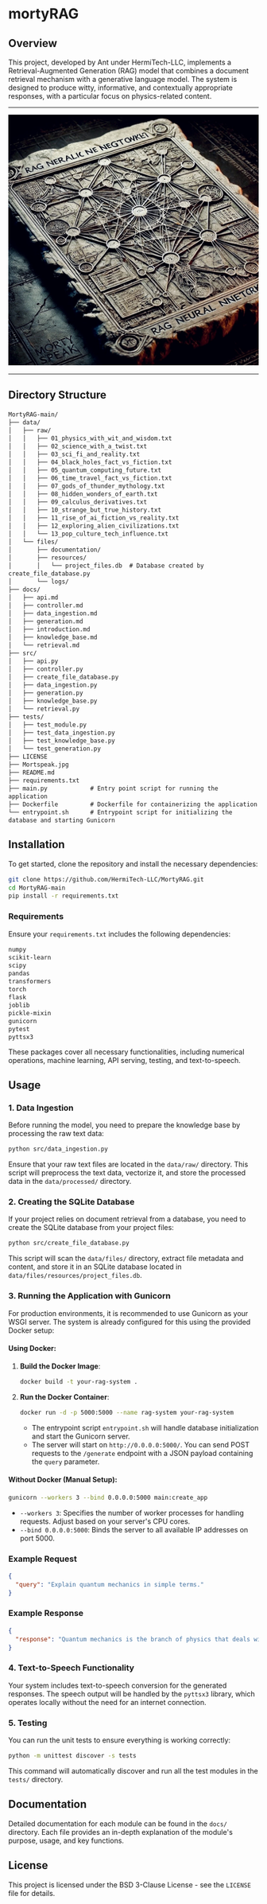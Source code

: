 # mortyRAG

## Overview

This project, developed by Ant under HermiTech-LLC, implements a Retrieval-Augmented Generation (RAG) model that combines a document retrieval mechanism with a generative language model. The system is designed to produce witty, informative, and contextually appropriate responses, with a particular focus on physics-related content.

___
![mortspeak](https://github.com/HermiTech-LLC/MortyRAG/blob/main/Mortspeak.jpg)
___

## Directory Structure

```plaintext
MortyRAG-main/
├── data/
│   ├── raw/
│   │   ├── 01_physics_with_wit_and_wisdom.txt
│   │   ├── 02_science_with_a_twist.txt
│   │   ├── 03_sci_fi_and_reality.txt
│   │   ├── 04_black_holes_fact_vs_fiction.txt
│   │   ├── 05_quantum_computing_future.txt
│   │   ├── 06_time_travel_fact_vs_fiction.txt
│   │   ├── 07_gods_of_thunder_mythology.txt
│   │   ├── 08_hidden_wonders_of_earth.txt
│   │   ├── 09_calculus_derivatives.txt
│   │   ├── 10_strange_but_true_history.txt
│   │   ├── 11_rise_of_ai_fiction_vs_reality.txt
│   │   ├── 12_exploring_alien_civilizations.txt
│   │   └── 13_pop_culture_tech_influence.txt
│   └── files/
│       ├── documentation/
│       ├── resources/
│       │   └── project_files.db  # Database created by create_file_database.py
│       └── logs/
├── docs/
│   ├── api.md
│   ├── controller.md
│   ├── data_ingestion.md
│   ├── generation.md
│   ├── introduction.md
│   ├── knowledge_base.md
│   └── retrieval.md
├── src/
│   ├── api.py
│   ├── controller.py
│   ├── create_file_database.py
│   ├── data_ingestion.py
│   ├── generation.py
│   ├── knowledge_base.py
│   └── retrieval.py
├── tests/
│   ├── test_module.py
│   ├── test_data_ingestion.py
│   ├── test_knowledge_base.py
│   └── test_generation.py
├── LICENSE
├── Mortspeak.jpg
├── README.md
├── requirements.txt
├── main.py            # Entry point script for running the application
├── Dockerfile         # Dockerfile for containerizing the application
└── entrypoint.sh      # Entrypoint script for initializing the database and starting Gunicorn
```

## Installation

To get started, clone the repository and install the necessary dependencies:

```bash
git clone https://github.com/HermiTech-LLC/MortyRAG.git
cd MortyRAG-main
pip install -r requirements.txt
```

### Requirements

Ensure your `requirements.txt` includes the following dependencies:

```plaintext
numpy
scikit-learn
scipy
pandas
transformers
torch
flask
joblib
pickle-mixin
gunicorn
pytest
pyttsx3
```

These packages cover all necessary functionalities, including numerical operations, machine learning, API serving, testing, and text-to-speech.

## Usage

### 1. Data Ingestion

Before running the model, you need to prepare the knowledge base by processing the raw text data:

```bash
python src/data_ingestion.py
```

Ensure that your raw text files are located in the `data/raw/` directory. This script will preprocess the text data, vectorize it, and store the processed data in the `data/processed/` directory.

### 2. Creating the SQLite Database

If your project relies on document retrieval from a database, you need to create the SQLite database from your project files:

```bash
python src/create_file_database.py
```

This script will scan the `data/files/` directory, extract file metadata and content, and store it in an SQLite database located in `data/files/resources/project_files.db`.

### 3. Running the Application with Gunicorn

For production environments, it is recommended to use Gunicorn as your WSGI server. The system is already configured for this using the provided Docker setup:

#### **Using Docker:**

1. **Build the Docker Image**:
   ```bash
   docker build -t your-rag-system .
   ```

2. **Run the Docker Container**:
   ```bash
   docker run -d -p 5000:5000 --name rag-system your-rag-system
   ```

   - The entrypoint script `entrypoint.sh` will handle database initialization and start the Gunicorn server.
   - The server will start on `http://0.0.0.0:5000/`. You can send POST requests to the `/generate` endpoint with a JSON payload containing the `query` parameter.

#### **Without Docker (Manual Setup):**

```bash
gunicorn --workers 3 --bind 0.0.0.0:5000 main:create_app
```

- `--workers 3`: Specifies the number of worker processes for handling requests. Adjust based on your server's CPU cores.
- `--bind 0.0.0.0:5000`: Binds the server to all available IP addresses on port 5000.

### Example Request

```json
{
  "query": "Explain quantum mechanics in simple terms."
}
```

### Example Response

```json
{
  "response": "Quantum mechanics is the branch of physics that deals with the behavior of particles on a very small scale."
}
```

### 4. Text-to-Speech Functionality

Your system includes text-to-speech conversion for the generated responses. The speech output will be handled by the `pyttsx3` library, which operates locally without the need for an internet connection.

### 5. Testing

You can run the unit tests to ensure everything is working correctly:

```bash
python -m unittest discover -s tests
```

This command will automatically discover and run all the test modules in the `tests/` directory.

## Documentation

Detailed documentation for each module can be found in the `docs/` directory. Each file provides an in-depth explanation of the module's purpose, usage, and key functions.

## License

This project is licensed under the BSD 3-Clause License - see the `LICENSE` file for details.
